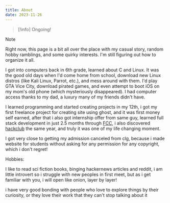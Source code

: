 ```yaml
---
title: About
date: 2023-11-26
---
```

>[!info] Ongoing!


>[!Note]
>Right now, this page is a bit all over the place with my casual story, random hobby ramblings, and some quirky interests. I'm still figuring out how to organize it all.


I got into computers back in 6th grade, learned about C and Linux. It was the good old days when I'd come home from school, download new Linux distros (like Kali Linux, Parrot, etc.), and mess around with them. I'd play GTA Vice City, download pirated games, and even attempt to boot iOS on my mom's old phone (which mysteriously disappeared). I had computer access thanks to my dad, a luxury many of my friends didn't have.

I learned programming and started creating projects in my 12th, i got my first freelance project for creating site using ghost, and it was first money self earned, after that i also got internship offer from same guy, learned full stack development in just 2.5 months through [FCC](https://www.freecodecamp.org/), i also discovered [hackclub](https://hackclub.com/) the same year, and truly it was one of my life changing moment.

I got very close to getting my admission canceled from clg, because i made website for students without asking for any permission for any copyright, which i don't regret!

Hobbies:

I like to read sci fiction books, binging hackernews articles and reddit, i am little introvert so i struggle with new peoples in first meet, but as i get familiar with you, i will open like onion, layer by layer!

i have very good bonding with people who love to explore things by their curiosity, or they love their work that they can't stop talking about it


